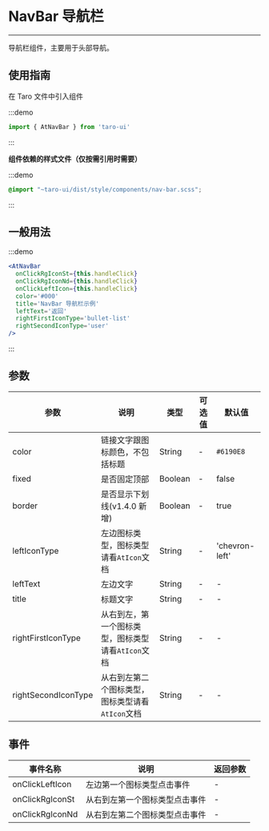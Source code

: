 # NavBar 导航栏

---
导航栏组件，主要用于头部导航。

## 使用指南

在 Taro 文件中引入组件

:::demo
```js
import { AtNavBar } from 'taro-ui'
```
:::

**组件依赖的样式文件（仅按需引用时需要）**

:::demo
```scss
@import "~taro-ui/dist/style/components/nav-bar.scss";
```
:::

## 一般用法

:::demo

```jsx
<AtNavBar
  onClickRgIconSt={this.handleClick}
  onClickRgIconNd={this.handleClick}
  onClickLeftIcon={this.handleClick}
  color='#000'
  title='NavBar 导航栏示例'
  leftText='返回'
  rightFirstIconType='bullet-list'
  rightSecondIconType='user'
/>
```

:::

## 参数

| 参数       | 说明                                   | 类型    | 可选值                                                              | 默认值   |
| ---------- | -------------------------------------- | ------- | ------------------------------------------------------------------- | -------- |
| color | 链接文字跟图标颜色，不包括标题 | String  | - | `#6190E8` |
| fixed | 是否固定顶部  | Boolean | - | false |
| border | 是否显示下划线(v1.4.0 新增)  | Boolean | - | true |
| leftIconType  | 左边图标类型，图标类型请看`AtIcon`文档  | String | - | 'chevron-left' |
| leftText | 左边文字 | String  | - | - |
| title | 标题文字 | String  | - | - |
| rightFirstIconType | 从右到左，第一个图标类型，图标类型请看`AtIcon`文档 | String  | - | - |
| rightSecondIconType | 从右到左第二个图标类型，图标类型请看`AtIcon`文档 | String  | - | - |

## 事件

| 事件名称 | 说明          | 返回参数  |
|---------- |-------------- |---------- |
| onClickLeftIcon | 左边第一个图标类型点击事件 | -  |
| onClickRgIconSt | 从右到左第一个图标类型点击事件 | -  |
| onClickRgIconNd | 从右到左第二个图标类型点击事件 | -  |
